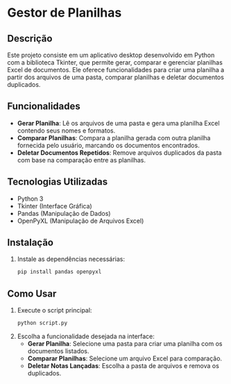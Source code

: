 # Gestor de Planilhas

## Descrição
Este projeto consiste em um aplicativo desktop desenvolvido em Python com a biblioteca Tkinter, que permite gerar, comparar e gerenciar planilhas Excel de documentos. Ele oferece funcionalidades para criar uma planilha a partir dos arquivos de uma pasta, comparar planilhas e deletar documentos duplicados.

## Funcionalidades
- **Gerar Planilha**: Lê os arquivos de uma pasta e gera uma planilha Excel contendo seus nomes e formatos.
- **Comparar Planilhas**: Compara a planilha gerada com outra planilha fornecida pelo usuário, marcando os documentos encontrados.
- **Deletar Documentos Repetidos**: Remove arquivos duplicados da pasta com base na comparação entre as planilhas.

## Tecnologias Utilizadas
- Python 3
- Tkinter (Interface Gráfica)
- Pandas (Manipulação de Dados)
- OpenPyXL (Manipulação de Arquivos Excel)

## Instalação
1. Instale as dependências necessárias:
   ```sh
   pip install pandas openpyxl
   ```

## Como Usar
1. Execute o script principal:
   ```sh
   python script.py
   ```
2. Escolha a funcionalidade desejada na interface:
   - **Gerar Planilha**: Selecione uma pasta para criar uma planilha com os documentos listados.
   - **Comparar Planilhas**: Selecione um arquivo Excel para comparação.
   - **Deletar Notas Lançadas**: Escolha a pasta de arquivos e remova os duplicados.

